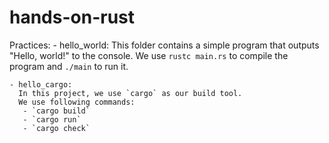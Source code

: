 # hands-on-rust

Practices:
    - hello_world:
      This folder contains a simple program that outputs "Hello, world!" to the console. We use `rustc main.rs` to compile the program and `./main` to run it.

    - hello_cargo:
      In this project, we use `cargo` as our build tool.
      We use following commands:
       - `cargo build`
       - `cargo run`
       - `cargo check`
